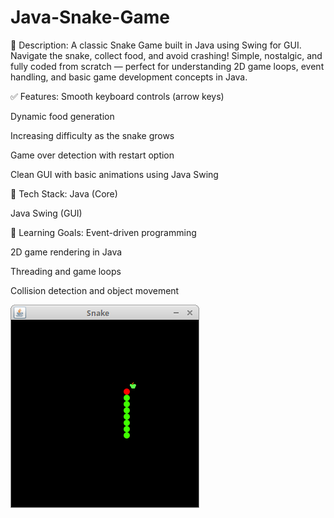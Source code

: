 # Java-Snake-Game
📄 Description:
A classic Snake Game built in Java using Swing for GUI. Navigate the snake, collect food, and avoid crashing! Simple, nostalgic, and fully coded from scratch — perfect for understanding 2D game loops, event handling, and basic game development concepts in Java.

✅ Features:
Smooth keyboard controls (arrow keys)

Dynamic food generation

Increasing difficulty as the snake grows

Game over detection with restart option

Clean GUI with basic animations using Java Swing

🚀 Tech Stack:
Java (Core)

Java Swing (GUI)

🧠 Learning Goals:
Event-driven programming

2D game rendering in Java

Threading and game loops

Collision detection and object movement 

![Snake game screenshot](snake.png)
